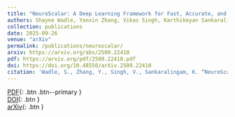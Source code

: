 ```yaml
---
title: "NeuroScalar: A Deep Learning Framework for Fast, Accurate, and In-the-Wild Cycle-Level Performance Prediction"
authors: Shayne Wadle, Yanxin Zhang, Vikas Singh, Karthikeyan Sankaralingam
collection: publications
date: 2025-09-26
venue: "arXiv"
permalink: /publications/neuroscalar/
arxiv: https://arxiv.org/abs/2509.22410
pdf: https://arxiv.org/pdf/2509.22410.pdf
doi: https://doi.org/10.48550/arXiv.2509.22410
citation: 'Wadle, S., Zhang, Y., Singh, V., Sankaralingam, K. “NeuroScalar: A Deep Learning Framework for Fast, Accurate, and In-the-Wild Cycle-Level Performance Prediction.” arXiv preprint arXiv:2509.22410 (2025).'
---
```



[PDF](https://arxiv.org/pdf/2509.22410.pdf){: .btn .btn--primary }  
[DOI](https://doi.org/10.48550/arXiv.2509.22410){: .btn }  
[arXiv](https://arxiv.org/abs/2509.22410){: .btn }